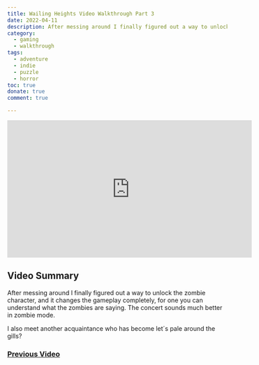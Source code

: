 ```yaml
---
title: Wailing Heights Video Walkthrough Part 3
date: 2022-04-11
description: After messing around I finally figured out a way to unlock the zombie character, and it changes the gameplay completely, for one you can understand what the zombies are saying. The concert sounds much better in zombie mode.
category:
  - gaming
  - walkthrough
tags:
  - adventure
  - indie
  - puzzle
  - horror
toc: true
donate: true
comment: true

---
```


<iframe width="560" height="315" src="https://www.youtube.com/embed/XNUgKwAOi5s?si=8w9rxo2Z0CYEJ9ng" title="YouTube video player" frameborder="0" allow="accelerometer; autoplay; clipboard-write; encrypted-media; gyroscope; picture-in-picture; web-share" referrerpolicy="strict-origin-when-cross-origin" allowfullscreen></iframe>

## **Video Summary**

After messing around I finally figured out a way to unlock the zombie character, and it changes the gameplay completely, for one you can understand what the zombies are saying. The concert sounds much better in zombie mode.

I also meet another acquaintance who has become let´s pale around the gills?

### [Previous Video](https://www.ghastlymirror.xyz/blog/wailing-heights2)


